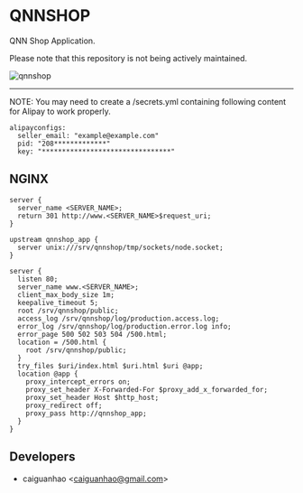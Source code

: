QNNSHOP
=======

QNN Shop Application.

Please note that this repository is not being actively maintained.

![qnnshop](https://f.cloud.github.com/assets/1284703/2060111/b81b9fd0-8bfa-11e3-9668-db957531dd57.jpg)

---

NOTE: You may need to create a /secrets.yml containing following content for Alipay to work properly.

    alipayconfigs:
      seller_email: "example@example.com"
      pid: "208*************"
      key: "********************************"

NGINX
-----

    server {
      server_name <SERVER_NAME>;
      return 301 http://www.<SERVER_NAME>$request_uri;
    }

    upstream qnnshop_app {
      server unix:///srv/qnnshop/tmp/sockets/node.socket;
    }

    server {
      listen 80;
      server_name www.<SERVER_NAME>;
      client_max_body_size 1m;
      keepalive_timeout 5;
      root /srv/qnnshop/public;
      access_log /srv/qnnshop/log/production.access.log;
      error_log /srv/qnnshop/log/production.error.log info;
      error_page 500 502 503 504 /500.html;
      location = /500.html {
        root /srv/qnnshop/public;
      }
      try_files $uri/index.html $uri.html $uri @app;
      location @app {
        proxy_intercept_errors on;
        proxy_set_header X-Forwarded-For $proxy_add_x_forwarded_for;
        proxy_set_header Host $http_host;
        proxy_redirect off;
        proxy_pass http://qnnshop_app;
      }
    }

Developers
----------

* caiguanhao &lt;caiguanhao@gmail.com&gt;
